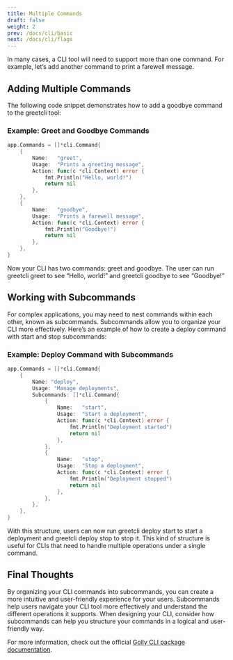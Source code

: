 ```yaml
---
title: Multiple Commands
draft: false
weight: 2
prev: /docs/cli/basic
next: /docs/cli/flags
---
```


In many cases, a CLI tool will need to support more than one command. For example, let’s add another command to print a farewell message.

## Adding Multiple Commands

The following code snippet demonstrates how to add a goodbye command to the greetcli tool:

### Example: Greet and Goodbye Commands

```go
app.Commands = []*cli.Command{
    {
        Name:   "greet",
        Usage:  "Prints a greeting message",
        Action: func(c *cli.Context) error {
            fmt.Println("Hello, world!")
            return nil
        },
    },
    {
        Name:   "goodbye",
        Usage:  "Prints a farewell message",
        Action: func(c *cli.Context) error {
            fmt.Println("Goodbye!")
            return nil
        },
    },
}
```

Now your CLI has two commands: greet and goodbye. The user can run greetcli greet to see “Hello, world!” and greetcli goodbye to see “Goodbye!”

## Working with Subcommands

For complex applications, you may need to nest commands within each other, known as subcommands. Subcommands allow you to organize your CLI more effectively. Here’s an example of how to create a deploy command with start and stop subcommands:

### Example: Deploy Command with Subcommands

```go
app.Commands = []*cli.Command{
    {
        Name: "deploy",
        Usage: "Manage deployments",
        Subcommands: []*cli.Command{
            {
                Name:   "start",
                Usage:  "Start a deployment",
                Action: func(c *cli.Context) error {
                    fmt.Println("Deployment started")
                    return nil
                },
            },
            {
                Name:   "stop",
                Usage:  "Stop a deployment",
                Action: func(c *cli.Context) error {
                    fmt.Println("Deployment stopped")
                    return nil
                },
            },
        },
    },
}
```

With this structure, users can now run greetcli deploy start to start a deployment and greetcli deploy stop to stop it. This kind of structure is useful for CLIs that need to handle multiple operations under a single command.

## Final Thoughts

By organizing your CLI commands into subcommands, you can create a more intuitive and user-friendly experience for your users. Subcommands help users navigate your CLI tool more effectively and understand the different operations it supports. When designing your CLI, consider how subcommands can help you structure your commands in a logical and user-friendly way.

For more information, check out the official [Golly CLI package documentation](https://pkg.go.dev/oss.nandlabs.io/golly/cli).
